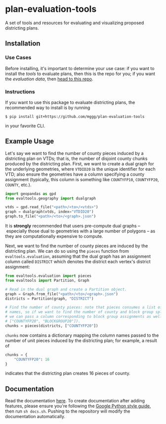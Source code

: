 # plan-evaluation-tools
A set of tools and resources for evaluating and visualizing proposed districting plans.

## Installation
### Use Cases
Before installing, it's important to determine your use case: if you want to install
the _tools_ to evaluate plans, then this is the repo for you; if you want the
_evaluation data_, then [head to this repo](https://github.com/mggg/plan-evaluation).

### Instructions
If you want to use this package to evaluate districting plans, the recommended
way to install is by running
```
$ pip install git+https://github.com/mggg/plan-evaluation-tools
```
in your favorite CLI.

## Example Usage
Let's say we want to find the number of county pieces induced by a districting
plan on VTDs; that is, the number of disjoint county chunks produced by the
districting plan. First, we want to create a dual graph for the underlying geometries,
where `VTDID20` is the unique identifier for each VTD; also ensure the geometries
have a column specifying a county assignment (typically, this column is something
like `COUNTYFP10`, `COUNTYFP20`, `COUNTY`, etc.).

```python
import geopandas as gpd
from evaltools.geography import dualgraph

vtds = gpd.read_file("<path>/<to>/<vtds>")
graph = dualgraph(vtds, index="VTDID20")
graph.to_file("<path>/<to>/<graph>.json")
```
It is **strongly** recommended that users pre-compute dual graphs – especially
those dual to geometries with a large number of polygons – as they are computationally
expensive to compute.

Next, we want to find the number of county pieces are induced by the districting
plan. We can do so using the `pieces` function from `evaltools.evaluation`,
assuming that the dual graph has an assignment column called `DISTRICT` which
denotes the district each vertex's district assignment:

```python
from evaltools.evaluation import pieces
from evaltools import Partition, Graph

# Read in the dual graph and create a Partition object.
graph = Graph.from_file("<path>/<to>/<graph>.json")
districts = Partition(graph, "DISTRICT")

# Find the number of county pieces: note that pieces consumes a list of unit
# names, so if we want to find the number of county and block group splits,
# we can pass a column corresponding to block group assignments as well (e.g
# ["COUNTYFP20", "BLOCKGROUP20"]).
chunks = pieces(districts, ["COUNTYFP20"])
```
`chunks` now contains a dictionary mapping the column names passed to the number
of unit pieces induced by the districting plan; for example, a result of
```python
chunks = {
    "COUNTYFP20": 16
}
```
indicates that the districting plan creates 16 pieces of county.

## Documentation
Read the documentation [here](https://mggg.github.io/plan-evaluation-tools/). To
create documentation after adding features, please ensure you're following the
[Google Python style guide](https://google.github.io/styleguide/pyguide.html#38-comments-and-docstrings), then run `sh docs.sh`. Pushing to the repository
will modify the documentation automatically.
